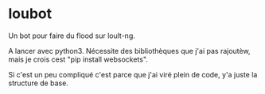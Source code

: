 # loubot
Un bot pour faire du flood sur loult-ng.

A lancer avec python3. Nécessite des bibliothèques que j'ai pas rajoutèw, mais je crois cest "pip install websockets".

Si c'est un peu compliqué c'est parce que j'ai viré plein de code, y'a juste la structure de base.
